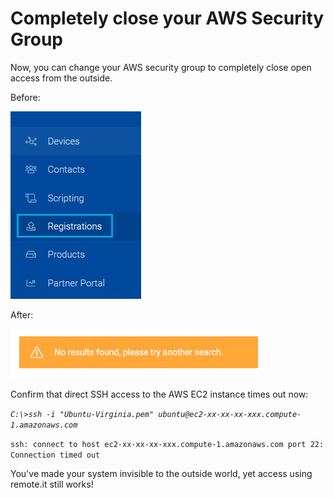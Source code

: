 # Completely close your AWS Security Group

Now, you can change your AWS security group to completely close open access from the outside.

Before:

![](../../.gitbook/assets/image%20%28496%29.png)

After:

![](../../.gitbook/assets/image%20%28181%29.png)

Confirm that direct SSH access to the AWS EC2 instance times out now:

_`C:\>ssh -i "Ubuntu-Virginia.pem" ubuntu@ec2-xx-xx-xx-xxx.compute-1.amazonaws.com`_ 

`ssh: connect to host ec2-xx-xx-xx-xxx.compute-1.amazonaws.com port 22: Connection timed out`

You've made your system invisible to the outside world, yet access using remote.it still works!




